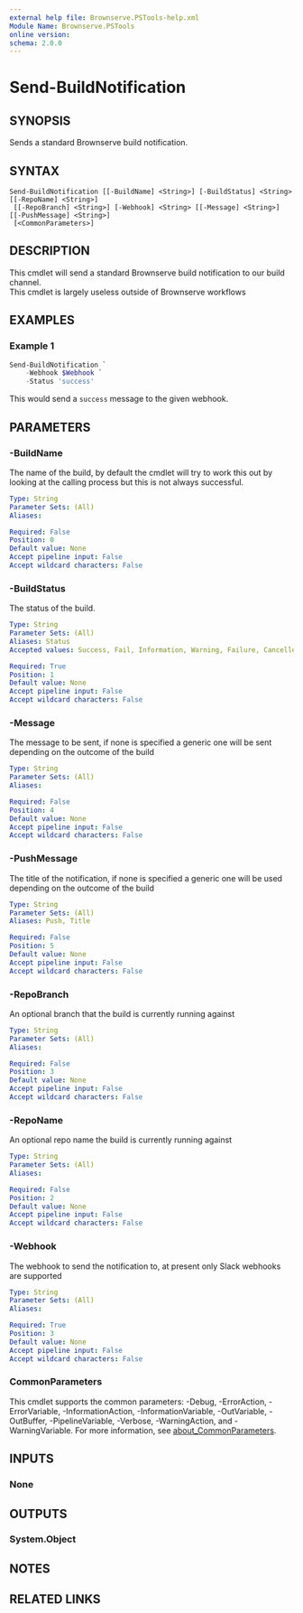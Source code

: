 ```yaml
---
external help file: Brownserve.PSTools-help.xml
Module Name: Brownserve.PSTools
online version:
schema: 2.0.0
---
```


# Send-BuildNotification

## SYNOPSIS

Sends a standard Brownserve build notification.

## SYNTAX

```text
Send-BuildNotification [[-BuildName] <String>] [-BuildStatus] <String> [[-RepoName] <String>]
 [[-RepoBranch] <String>] [-Webhook] <String> [[-Message] <String>] [[-PushMessage] <String>]
 [<CommonParameters>]
```

## DESCRIPTION

This cmdlet will send a standard Brownserve build notification to our build channel.  
This cmdlet is largely useless outside of Brownserve workflows

## EXAMPLES

### Example 1

```powershell
Send-BuildNotification `
    -Webhook $Webhook `
    -Status 'success'
```

This would send a `success` message to the given webhook.

## PARAMETERS

### -BuildName

The name of the build, by default the cmdlet will try to work this out by looking at the calling process but this is not always successful.

```yaml
Type: String
Parameter Sets: (All)
Aliases:

Required: False
Position: 0
Default value: None
Accept pipeline input: False
Accept wildcard characters: False
```

### -BuildStatus

The status of the build.

```yaml
Type: String
Parameter Sets: (All)
Aliases: Status
Accepted values: Success, Fail, Information, Warning, Failure, Cancelled

Required: True
Position: 1
Default value: None
Accept pipeline input: False
Accept wildcard characters: False
```

### -Message

The message to be sent, if none is specified a generic one will be sent depending on the outcome of the build

```yaml
Type: String
Parameter Sets: (All)
Aliases:

Required: False
Position: 4
Default value: None
Accept pipeline input: False
Accept wildcard characters: False
```

### -PushMessage

The title of the notification, if none is specified a generic one will be used depending on the outcome of the build

```yaml
Type: String
Parameter Sets: (All)
Aliases: Push, Title

Required: False
Position: 5
Default value: None
Accept pipeline input: False
Accept wildcard characters: False
```

### -RepoBranch

An optional branch that the build is currently running against

```yaml
Type: String
Parameter Sets: (All)
Aliases:

Required: False
Position: 3
Default value: None
Accept pipeline input: False
Accept wildcard characters: False
```

### -RepoName

An optional repo name the build is currently running against

```yaml
Type: String
Parameter Sets: (All)
Aliases:

Required: False
Position: 2
Default value: None
Accept pipeline input: False
Accept wildcard characters: False
```

### -Webhook

The webhook to send the notification to, at present only Slack webhooks are supported

```yaml
Type: String
Parameter Sets: (All)
Aliases:

Required: True
Position: 3
Default value: None
Accept pipeline input: False
Accept wildcard characters: False
```

### CommonParameters

This cmdlet supports the common parameters: -Debug, -ErrorAction, -ErrorVariable, -InformationAction, -InformationVariable, -OutVariable, -OutBuffer, -PipelineVariable, -Verbose, -WarningAction, and -WarningVariable. For more information, see [about_CommonParameters](http://go.microsoft.com/fwlink/?LinkID=113216).

## INPUTS

### None

## OUTPUTS

### System.Object

## NOTES

## RELATED LINKS
